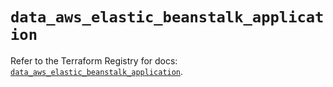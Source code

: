 # `data_aws_elastic_beanstalk_application`

Refer to the Terraform Registry for docs: [`data_aws_elastic_beanstalk_application`](https://registry.terraform.io/providers/hashicorp/aws/4.54.0/docs/data-sources/elastic_beanstalk_application).
